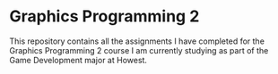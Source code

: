 # Graphics Programming 2
This repository contains all the assignments I have completed for the Graphics Programming 2 course I am currently studying as part of the Game Development major at Howest.
